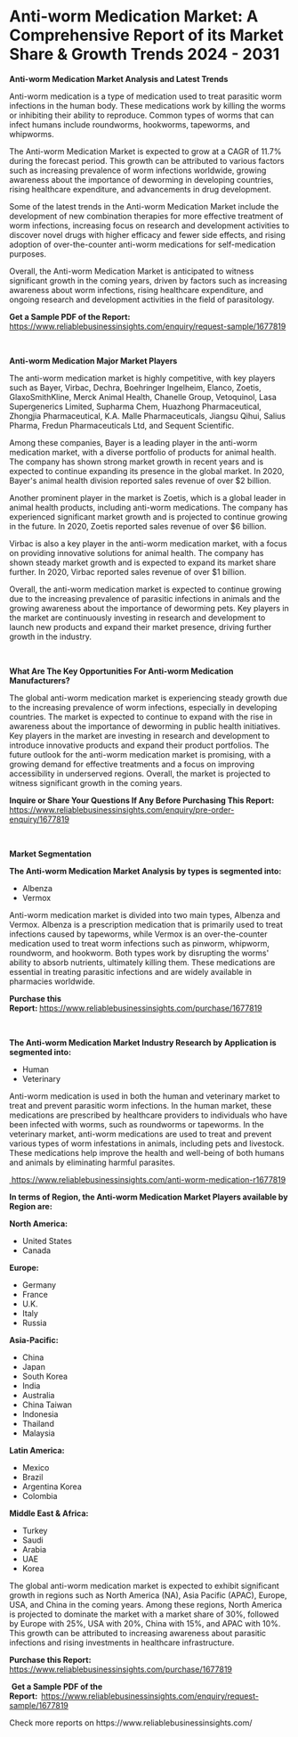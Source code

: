 <p><h1>Anti-worm Medication Market: A Comprehensive Report of its Market Share & Growth Trends 2024 - 2031</h1></p><p><strong>Anti-worm Medication Market Analysis and Latest Trends</strong></p>
<p><p>Anti-worm medication is a type of medication used to treat parasitic worm infections in the human body. These medications work by killing the worms or inhibiting their ability to reproduce. Common types of worms that can infect humans include roundworms, hookworms, tapeworms, and whipworms.</p><p>The Anti-worm Medication Market is expected to grow at a CAGR of 11.7% during the forecast period. This growth can be attributed to various factors such as increasing prevalence of worm infections worldwide, growing awareness about the importance of deworming in developing countries, rising healthcare expenditure, and advancements in drug development.</p><p>Some of the latest trends in the Anti-worm Medication Market include the development of new combination therapies for more effective treatment of worm infections, increasing focus on research and development activities to discover novel drugs with higher efficacy and fewer side effects, and rising adoption of over-the-counter anti-worm medications for self-medication purposes.</p><p>Overall, the Anti-worm Medication Market is anticipated to witness significant growth in the coming years, driven by factors such as increasing awareness about worm infections, rising healthcare expenditure, and ongoing research and development activities in the field of parasitology.</p></p>
<p><strong>Get a Sample PDF of the Report:&nbsp;</strong> <a href="https://www.reliablebusinessinsights.com/enquiry/request-sample/1677819">https://www.reliablebusinessinsights.com/enquiry/request-sample/1677819</a></p>
<p>&nbsp;</p>
<p><strong>Anti-worm Medication Major Market Players</strong></p>
<p><p>The anti-worm medication market is highly competitive, with key players such as Bayer, Virbac, Dechra, Boehringer Ingelheim, Elanco, Zoetis, GlaxoSmithKline, Merck Animal Health, Chanelle Group, Vetoquinol, Lasa Supergenerics Limited, Supharma Chem, Huazhong Pharmaceutical, Zhongjia Pharmaceutical, K.A. Malle Pharmaceuticals, Jiangsu Qihui, Salius Pharma, Fredun Pharmaceuticals Ltd, and Sequent Scientific.</p><p>Among these companies, Bayer is a leading player in the anti-worm medication market, with a diverse portfolio of products for animal health. The company has shown strong market growth in recent years and is expected to continue expanding its presence in the global market. In 2020, Bayer's animal health division reported sales revenue of over $2 billion.</p><p>Another prominent player in the market is Zoetis, which is a global leader in animal health products, including anti-worm medications. The company has experienced significant market growth and is projected to continue growing in the future. In 2020, Zoetis reported sales revenue of over $6 billion.</p><p>Virbac is also a key player in the anti-worm medication market, with a focus on providing innovative solutions for animal health. The company has shown steady market growth and is expected to expand its market share further. In 2020, Virbac reported sales revenue of over $1 billion.</p><p>Overall, the anti-worm medication market is expected to continue growing due to the increasing prevalence of parasitic infections in animals and the growing awareness about the importance of deworming pets. Key players in the market are continuously investing in research and development to launch new products and expand their market presence, driving further growth in the industry.</p></p>
<p>&nbsp;</p>
<p><strong>What Are The Key Opportunities For Anti-worm Medication Manufacturers?</strong></p>
<p><p>The global anti-worm medication market is experiencing steady growth due to the increasing prevalence of worm infections, especially in developing countries. The market is expected to continue to expand with the rise in awareness about the importance of deworming in public health initiatives. Key players in the market are investing in research and development to introduce innovative products and expand their product portfolios. The future outlook for the anti-worm medication market is promising, with a growing demand for effective treatments and a focus on improving accessibility in underserved regions. Overall, the market is projected to witness significant growth in the coming years.</p></p>
<p><strong>Inquire or Share Your Questions If Any Before Purchasing This Report:</strong> <a href="https://www.reliablebusinessinsights.com/enquiry/pre-order-enquiry/1677819">https://www.reliablebusinessinsights.com/enquiry/pre-order-enquiry/1677819</a></p>
<p>&nbsp;</p>
<p><strong>Market Segmentation</strong></p>
<p><strong>The Anti-worm Medication Market Analysis by types is segmented into:</strong></p>
<p><ul><li>Albenza</li><li>Vermox</li></ul></p>
<p><p>Anti-worm medication market is divided into two main types, Albenza and Vermox. Albenza is a prescription medication that is primarily used to treat infections caused by tapeworms, while Vermox is an over-the-counter medication used to treat worm infections such as pinworm, whipworm, roundworm, and hookworm. Both types work by disrupting the worms' ability to absorb nutrients, ultimately killing them. These medications are essential in treating parasitic infections and are widely available in pharmacies worldwide.</p></p>
<p><strong>Purchase this Report:&nbsp;</strong><a href="https://www.reliablebusinessinsights.com/purchase/1677819">https://www.reliablebusinessinsights.com/purchase/1677819</a></p>
<p>&nbsp;</p>
<p><strong>The Anti-worm Medication Market Industry Research by Application is segmented into:</strong></p>
<p><ul><li>Human</li><li>Veterinary</li></ul></p>
<p><p>Anti-worm medication is used in both the human and veterinary market to treat and prevent parasitic worm infections. In the human market, these medications are prescribed by healthcare providers to individuals who have been infected with worms, such as roundworms or tapeworms. In the veterinary market, anti-worm medications are used to treat and prevent various types of worm infestations in animals, including pets and livestock. These medications help improve the health and well-being of both humans and animals by eliminating harmful parasites.</p></p>
<p><a href="https://www.reliablebusinessinsights.com/anti-worm-medication-r1677819">&nbsp;https://www.reliablebusinessinsights.com/anti-worm-medication-r1677819</a></p>
<p><strong>In terms of Region, the Anti-worm Medication Market Players available by Region are:</strong></p>
<p>
    <p> <strong> North America: </strong>
        <ul>
            <li>United States</li>
            <li>Canada</li>
        </ul>
        </p> 
    <p> <strong> Europe: </strong>
        <ul>
            <li>Germany</li>
            <li>France</li>
            <li>U.K.</li>
            <li>Italy</li>
            <li>Russia</li>
        </ul>
        </p> 
    <p> <strong> Asia-Pacific: </strong>
        <ul>
            <li>China</li>
            <li>Japan</li>
            <li>South Korea</li>
            <li>India</li>
            <li>Australia</li>
            <li>China Taiwan</li>
            <li>Indonesia</li>
            <li>Thailand</li>
            <li>Malaysia</li>
        </ul>
        </p> 
    <p> <strong> Latin America: </strong>
        <ul>
            <li>Mexico</li>
            <li>Brazil</li>
            <li>Argentina Korea</li>
            <li>Colombia</li>
        </ul>
        </p> 
    <p> <strong> Middle East & Africa: </strong>
        <ul>
            <li>Turkey</li>
            <li>Saudi</li>
            <li>Arabia</li>
            <li>UAE</li>
            <li>Korea</li>
        </ul>
    </p>
    </p>
<p><p>The global anti-worm medication market is expected to exhibit significant growth in regions such as North America (NA), Asia Pacific (APAC), Europe, USA, and China in the coming years. Among these regions, North America is projected to dominate the market with a market share of 30%, followed by Europe with 25%, USA with 20%, China with 15%, and APAC with 10%. This growth can be attributed to increasing awareness about parasitic infections and rising investments in healthcare infrastructure.</p></p>
<p><strong>Purchase this Report: </strong><a href="https://www.reliablebusinessinsights.com/purchase/1677819">https://www.reliablebusinessinsights.com/purchase/1677819</a></p>
<p>&nbsp;<strong>Get a Sample PDF of the Report:&nbsp;&nbsp;</strong><a href="https://www.reliablebusinessinsights.com/enquiry/request-sample/1677819">https://www.reliablebusinessinsights.com/enquiry/request-sample/1677819</a></p>
<p><strong></strong></p>
<p>Check more reports on https://www.reliablebusinessinsights.com/</p>